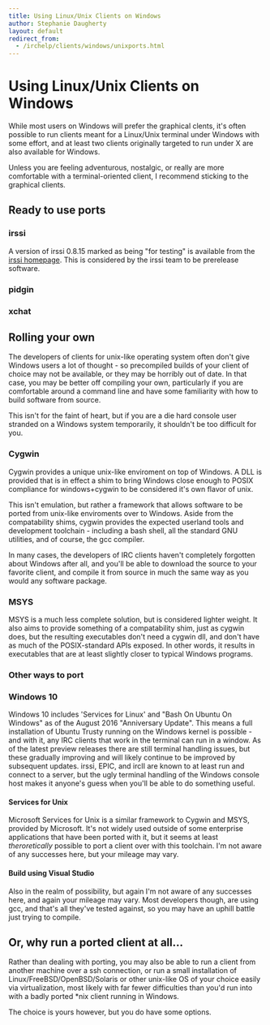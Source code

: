 ```yaml
---
title: Using Linux/Unix Clients on Windows
author: Stephanie Daugherty
layout: default
redirect_from:
  - /irchelp/clients/windows/unixports.html
---
```



# Using Linux/Unix Clients on Windows

While most users on Windows will prefer the graphical clents, it's often possible to run clients meant for a Linux/Unix terminal under Windows with some effort, and at least two clients originally targeted to run under X are also available for Windows.

Unless you are feeling adventurous, nostalgic, or really are more comfortable with a terminal-oriented client, I recommend sticking to the graphical clients.


## Ready to use ports


### irssi

A version of irssi 0.8.15 marked as being "for testing" is available from the [irssi homepage](www.irssi.org). This is considered by the irssi team to be prerelease software.

### pidgin

### xchat

## Rolling your own

The developers of clients for unix-like operating system often don't give Windows users a lot of thought - so precompiled builds of your client of choice may not be available, or they may be horribly out of date. In that case, you may be better off compiling your own, particularly if you are comfortable around a command line and have some familiarity with how to build software from source.

This isn't for the faint of heart, but if you are a die hard console user stranded on a Windows system temporarily, it shouldn't be too difficult for you.


### Cygwin

Cygwin provides a unique unix-like enviroment on top of Windows. A DLL is provided that is in effect a shim to bring Windows close enough to POSIX compliance for windows+cygwin to be considered it's own flavor of unix.

This isn't emulation, but rather a framework that allows software to be ported from unix-like enviroments over to Windows. Aside from the compatability shims, cygwin provides the expected userland tools and development toolchain - including a bash shell, all the standard GNU utilities, and of course, the gcc compiler.

In many cases, the developers of IRC clients haven't completely forgotten about Windows after all, and you'll be able to download the source to your favorite client, and compile it from source in much the same way as you would any software package.

### MSYS

MSYS is a much less complete solution, but is considered lighter weight. It also aims to provide something of a compatability shim, just as cygwin does, but the resulting executables don't need a cygwin dll, and don't have as much of the POSIX-standard APIs exposed. In other words, it results in executables that are at least slightly closer to typical Windows programs.

### Other ways to port

### Windows 10
Windows 10 includes 'Services for Linux' and "Bash On Ubuntu On Windows" as of the
August 2016 "Anniversary Update". This means a full installation of Ubuntu Trusty
running on the Windows kernel is possible - and with it, any IRC clients that work
in the terminal can run in a window. As of the latest preview releases there are
still terminal handling issues, but these gradually improving and will likely
continue to be improved by subsequent updates. irssi, EPIC, and ircII are known to
at least run and connect to a server, but the ugly terminal handling of the Windows
console host makes it anyone's guess when you'll be able to do something useful.

#### Services for Unix

Microsoft Services for Unix is a similar framework to Cygwin and MSYS, provided by Microsoft. It's not widely used outside of some enterprise applications that have been ported with it, but it seems at least *theroretically* possible to port a client over with this toolchain. I'm not aware of any successes here, but your mileage may vary.

#### Build using Visual Studio

Also in the realm of possibility, but again I'm not aware of any successes here, and again your mileage may vary. Most developers though, are using gcc, and that's all they've tested against, so you may have an uphill battle just trying to compile.

## Or, why run a ported client at all...

Rather than dealing with porting, you may also be able to run a client from
another machine over a ssh connection, or run a small installation of
Linux/FreeBSD/OpenBSD/Solaris or other unix-like OS of your choice easily
via virtualization, most likely with far fewer difficulties than you'd run
into with a badly ported \*nix client running in Windows.

The choice is yours however, but you do have some options.
